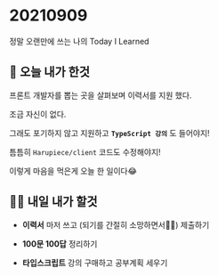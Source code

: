 # 20210909

정말 오랜만에 쓰는 나의 Today I Learned

## 🔎 오늘 내가 한것

프론트 개발자를 뽑는 곳을 살펴보며 이력서를 지원 했다.

조금 자신이 없다.

그래도 포기하지 않고 지원하고 **`TypeScript 강의`** 도 들어야지!

틈틈히 `Harupiece/client` 코드도 수정해야지!

이렇게 마음을 먹은게 오늘 한 일이다😂

## ✍🏻 내일 내가 할것

- **이력서** 마저 쓰고 (되기를 간절히 소망하면서🙏🏻) 제출하기 

- **100문 100답** 정리하기

- **타입스크립트** 강의 구매하고 공부계획 세우기
